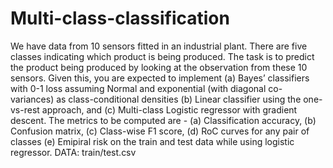 # Multi-class-classification

We have data from 10 sensors fitted in an industrial plant. There are five classes indicating which product is being produced. The task is to predict the product being produced by looking at the observation from these 10 sensors. Given this, you are expected to implement (a) Bayes’ classifiers with 0-1 loss assuming Normal and exponential (with diagonal co-variances) as class-conditional densities (b) Linear classifier using the one-vs-rest approach, and (c) Multi-class Logistic regressor with gradient descent. The metrics to be computed are - (a) Classification accuracy, (b) Confusion matrix, (c) Class-wise F1 score, (d) RoC curves for any pair of classes (e) Emipiral risk on the train and test data while using logistic regressor. DATA: train/test.csv
